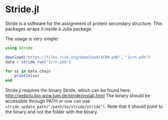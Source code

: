 # Stride.jl

Stride is a software for the assignment of protein secondary structure. This packages wraps it inside a Julia package.

The usage is very simple:


``` Julia
using Stride

download("https://files.rcsb.org/download/1CRN.pdb", "1crn.pdb")
data = stride_run("1crn.pdb")

for ss in data.chain
    println(ss)
end
```

Stride.jl requires the binary Stride, which can be found here: http://webclu.bio.wzw.tum.de/stride/install.html
The binary should be accessible through PATH or one can use `stride_update_path("/path/to/stride/stride")`. Note that
it should point to the binary and not the folder with the binary.
